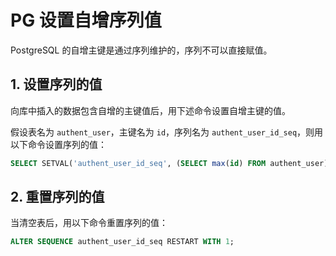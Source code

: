 # PG 设置自增序列值

PostgreSQL 的自增主键是通过序列维护的，序列不可以直接赋值。

## 1. 设置序列的值

向库中插入的数据包含自增的主键值后，用下述命令设置自增主键的值。

假设表名为 `authent_user`，主键名为 `id`，序列名为 `authent_user_id_seq`，则用以下命令设置序列的值：

```sql
SELECT SETVAL('authent_user_id_seq', (SELECT max(id) FROM authent_user));
```

## 2. 重置序列的值

当清空表后，用以下命令重置序列的值：

```sql
ALTER SEQUENCE authent_user_id_seq RESTART WITH 1;
```

